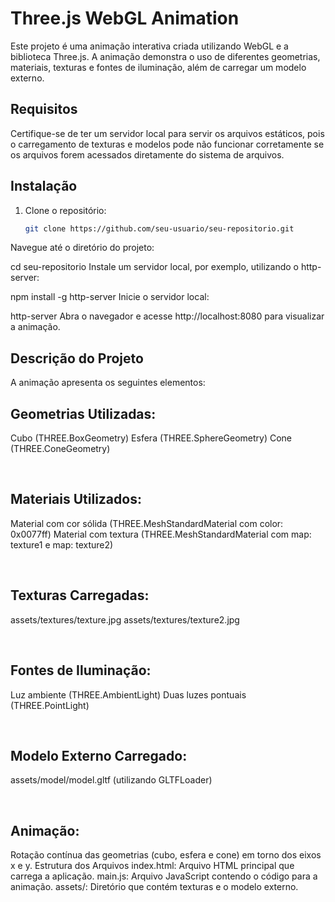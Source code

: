 # Three.js WebGL Animation

Este projeto é uma animação interativa criada utilizando WebGL e a biblioteca Three.js. A animação demonstra o uso de diferentes geometrias, materiais, texturas e fontes de iluminação, além de carregar um modelo externo.

## Requisitos

Certifique-se de ter um servidor local para servir os arquivos estáticos, pois o carregamento de texturas e modelos pode não funcionar corretamente se os arquivos forem acessados diretamente do sistema de arquivos.

## Instalação

1. Clone o repositório:

   ```bash
   git clone https://github.com/seu-usuario/seu-repositorio.git
Navegue até o diretório do projeto:

  cd seu-repositorio
Instale um servidor local, por exemplo, utilizando o http-server:

npm install -g http-server
Inicie o servidor local:

http-server
Abra o navegador e acesse http://localhost:8080 para visualizar a animação.

## Descrição do Projeto
A animação apresenta os seguintes elementos:

## Geometrias Utilizadas:
Cubo (THREE.BoxGeometry)
Esfera (THREE.SphereGeometry)
Cone (THREE.ConeGeometry)

<br/>

## Materiais Utilizados:
Material com cor sólida (THREE.MeshStandardMaterial com color: 0x0077ff)
Material com textura (THREE.MeshStandardMaterial com map: texture1 e map: texture2)

<br/>

## Texturas Carregadas:
assets/textures/texture.jpg
assets/textures/texture2.jpg

<br/>

## Fontes de Iluminação:
Luz ambiente (THREE.AmbientLight)
Duas luzes pontuais (THREE.PointLight)

<br/>

## Modelo Externo Carregado:
assets/model/model.gltf (utilizando GLTFLoader)

<br/>

## Animação:
Rotação contínua das geometrias (cubo, esfera e cone) em torno dos eixos x e y.
Estrutura dos Arquivos
index.html: Arquivo HTML principal que carrega a aplicação.
main.js: Arquivo JavaScript contendo o código para a animação.
assets/: Diretório que contém texturas e o modelo externo.
